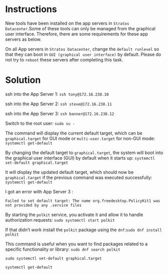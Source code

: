 # Instructions

New tools have been installed on the app servers in `Stratos Datacenter`.Some of these tools can only be managed from the graphical user interface. Therefore, there are some requirements for these app servers as below.

On all App servers in `Stratos Datacenter`, change the `default runlevel` so that they can boot in `GUI (graphical user interface)` by default. Please do not try to `reboot` these servers after completing this task.

# Solution

ssh into the App Server 1: `ssh tony@172.16.238.10`

ssh into the App Server 2: `ssh steve@172.16.238.11`

ssh into the App Server 3: `ssh banner@172.16.238.12`

Switch to the root user: `sudo su -`

The command will display the current default target, which can be `graphical.target` for GUI mode or `multi-user.target` for non-GUI mode: `systemctl get-default`

By changing the default target to `graphical.target`, the system will boot into the graphical user interface (GUI) by default when it starts up: `systemctl set-default graphical.target`

It will display the updated default target, which should now be `graphical.target` if the previous command was executed successfully: `systemctl get-default`

I got an error with App Server 3 :

`Failed to set default target: The name org.freedesktop.PolicyKit1 was not provided by any .service files`

By starting the `polkit` service, you activate it and allow it to handle authorization requests: `sudo systemctl start polkit`

If that didn’t work install the `polkit` package using the `dnf`:`sudo dnf install polkit`

This command is useful when you want to find packages related to a specific functionality or library: `sudo dnf search polkit`

`sudo systemctl set-default graphical.target`

`systemctl get-default`
